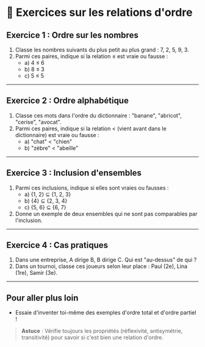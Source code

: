 # 📝 Exercices sur les relations d'ordre

## Exercice 1 : Ordre sur les nombres
1. Classe les nombres suivants du plus petit au plus grand : 7, 2, 5, 9, 3.
2. Parmi ces paires, indique si la relation ≤ est vraie ou fausse :
   - a) 4 ≤ 6
   - b) 8 ≤ 3
   - c) 5 ≤ 5

---

## Exercice 2 : Ordre alphabétique
1. Classe ces mots dans l'ordre du dictionnaire : "banane", "abricot", "cerise", "avocat".
2. Parmi ces paires, indique si la relation < (vient avant dans le dictionnaire) est vraie ou fausse :
   - a) "chat" < "chien"
   - b) "zèbre" < "abeille"

---

## Exercice 3 : Inclusion d'ensembles
1. Parmi ces inclusions, indique si elles sont vraies ou fausses :
   - a) {1, 2} ⊆ {1, 2, 3}
   - b) {4} ⊆ {2, 3, 4}
   - c) {5, 6} ⊆ {6, 7}
2. Donne un exemple de deux ensembles qui ne sont pas comparables par l'inclusion.

---

## Exercice 4 : Cas pratiques
1. Dans une entreprise, A dirige B, B dirige C. Qui est "au-dessus" de qui ?
2. Dans un tournoi, classe ces joueurs selon leur place : Paul (2e), Lina (1re), Samir (3e).

---

## Pour aller plus loin
- Essaie d'inventer toi-même des exemples d'ordre total et d'ordre partiel !

> **Astuce** : Vérifie toujours les propriétés (réflexivité, antisymétrie, transitivité) pour savoir si c'est bien une relation d'ordre.
